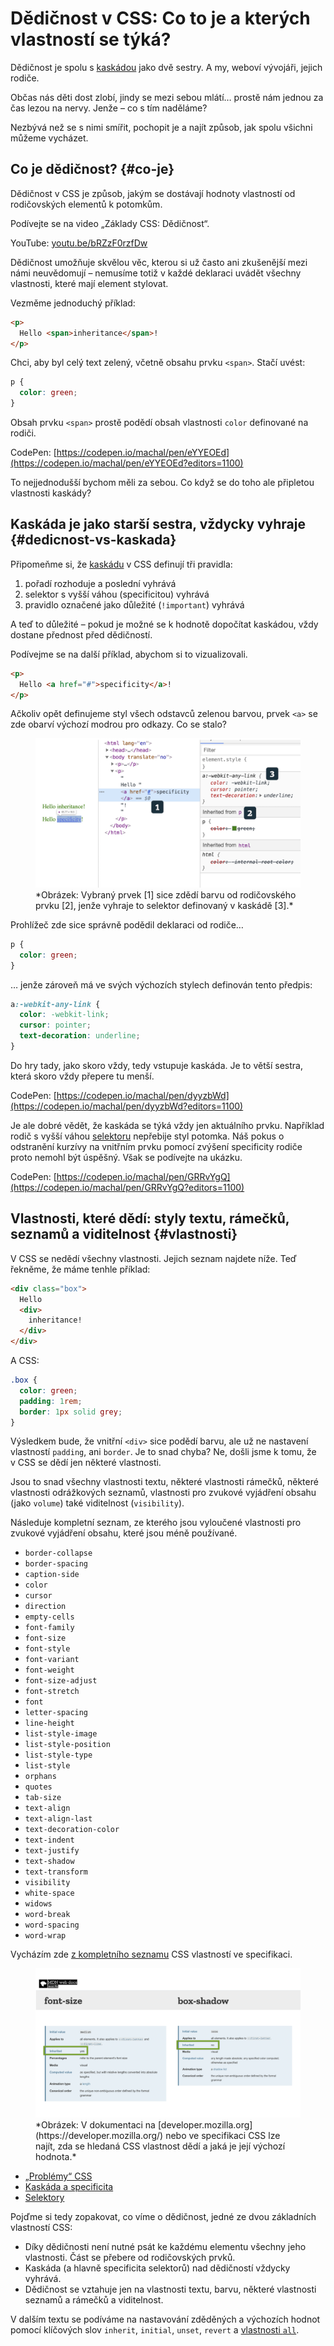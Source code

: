 # Dědičnost v CSS: Co to je a kterých vlastností se týká?

Dědičnost je spolu s [kaskádou](css-kaskada.md) jako dvě sestry. A my, weboví vývojáři, jejich rodiče.

Občas nás děti dost zlobí, jindy se mezi sebou mlátí… prostě nám jednou za čas lezou na nervy. Jenže – co s tím naděláme?

Nezbývá než se s nimi smířit, pochopit je a najít způsob, jak spolu všichni můžeme vycházet.

## Co je dědičnost? {#co-je}

Dědičnost v CSS je způsob, jakým se dostávají hodnoty vlastností od rodičovských elementů k potomkům.

Podívejte se na video „Základy CSS: Dědičnost“.

YouTube: [youtu.be/bRZzF0rzfDw](https://www.youtube.com/watch?v=bRZzF0rzfDw)

Dědičnost umožňuje skvělou věc, kterou si už často ani zkušenější mezi námi neuvědomují – nemusíme totiž v každé deklaraci uvádět všechny vlastnosti, které mají element stylovat.

Vezměme jednoduchý příklad:

```html
<p>
  Hello <span>inheritance</span>!
</p>
```

Chci, aby byl celý text zelený, včetně obsahu prvku `<span>`. Stačí uvést:

```css
p {
  color: green;
}
```

Obsah prvku `<span>` prostě podědí obsah vlastnosti `color` definované na rodiči.

CodePen: [https://codepen.io/machal/pen/eYYEOEd](https://codepen.io/machal/pen/eYYEOEd?editors=1100)

To nejjednodušší bychom měli za sebou. Co když se do toho ale připletou vlastnosti kaskády?

## Kaskáda je jako starší sestra, vždycky vyhraje {#dedicnost-vs-kaskada}

Připomeňme si, že [kaskádu](css-kaskada.md) v CSS definují tři pravidla:

1. pořadí rozhoduje a poslední vyhrává
2. selektor s vyšší váhou (specificitou) vyhrává
3. pravidlo označené jako důležité (`!important`) vyhrává

A teď to důležité – pokud je možné se k hodnotě dopočítat kaskádou, vždy dostane přednost před dědičností.

<!-- AdSnippet -->

Podívejme se na další příklad, abychom si to vizualizovali.

```html
<p>
  Hello <a href="#">specificity</a>!
</p>
```

Ačkoliv opět definujeme styl všech odstavců zelenou barvou, prvek `<a>` se zde obarví výchozí modrou pro odkazy. Co se stalo?

<figure>
<img src="../dist/images/original/css-dedicnost-specificita.png" alt="">
<figcaption markdown="1">
*Obrázek: Vybraný prvek [1] sice zdědí barvu od rodičovského prvku [2], jenže vyhraje to selektor definovaný v kaskádě [3].*
</figcaption>
</figure>

Prohlížeč zde sice správně podědil deklaraci od rodiče…

```css
p {
  color: green;
}
```

… jenže zároveň má ve svých výchozích stylech definován tento předpis:

```css
a:-webkit-any-link {
  color: -webkit-link;
  cursor: pointer;
  text-decoration: underline;
}
```

Do hry tady, jako skoro vždy, tedy vstupuje kaskáda. Je to větší sestra, která skoro vždy přepere tu menší.

CodePen: [https://codepen.io/machal/pen/dyyzbWd](https://codepen.io/machal/pen/dyyzbWd?editors=1100)

Je ale dobré vědět, že kaskáda se týká vždy jen aktuálního prvku. Například rodič s vyšší váhou [selektoru](css-selektory.md) nepřebije styl potomka. Náš pokus o odstranění kurzívy na vnitřním prvku pomocí zvýšení specificity rodiče proto nemohl být úspěšný. Však se podívejte na ukázku.

CodePen: [https://codepen.io/machal/pen/GRRvYgQ](https://codepen.io/machal/pen/GRRvYgQ?editors=1100)

## Vlastnosti, které dědí: styly textu, rámečků, seznamů a viditelnost {#vlastnosti}

V CSS se nedědí všechny vlastnosti. Jejich seznam najdete níže. Teď řekněme, že máme tenhle příklad:

```html
<div class="box">
  Hello
  <div>
    inheritance!
  </div>
</div>
```

A CSS:

```css
.box {
  color: green;
  padding: 1rem;
  border: 1px solid grey;
}
```

Výsledkem bude, že vnitřní `<div>` sice podědí barvu, ale už ne nastavení vlastností `padding`, ani `border`. Je to snad chyba? Ne, došli jsme k tomu, že v CSS se dědí jen některé vlastnosti.

Jsou to snad všechny vlastnosti textu, některé vlastnosti rámečků, některé vlastnosti odrážkových seznamů, vlastnosti pro zvukové vyjádření obsahu (jako `volume`) také viditelnost (`visibility`).

<!-- AdSnippet -->

Následuje kompletní seznam, ze kterého jsou vyloučené vlastnosti pro zvukové vyjádření obsahu, které jsou méně používané.

* `border-collapse`
* `border-spacing`
* `caption-side`
* `color`
* `cursor`
* `direction`
* `empty-cells`
* `font-family`
* `font-size`
* `font-style`
* `font-variant`
* `font-weight`
* `font-size-adjust`
* `font-stretch`
* `font`
* `letter-spacing`
* `line-height`
* `list-style-image`
* `list-style-position`
* `list-style-type`
* `list-style`
* `orphans`
* `quotes`
* `tab-size`
* `text-align`
* `text-align-last`
* `text-decoration-color`
* `text-indent`
* `text-justify`
* `text-shadow`
* `text-transform`
* `visibility`
* `white-space`
* `widows`
* `word-break`
* `word-spacing`
* `word-wrap`

Vycházím zde [z kompletního seznamu](https://www.w3.org/TR/CSS21/propidx.html) CSS vlastností ve specifikaci.

<figure>
<img src="../dist/images/original/css-dedicnost-mdn.png" alt="">
<figcaption markdown="1">
*Obrázek: V dokumentaci na [developer.mozilla.org](https://developer.mozilla.org/) nebo ve specifikaci CSS lze najít, zda se hledaná CSS vlastnost dědí a jaká je její výchozí hodnota.*
</figcaption>
</figure>

<div class="related" markdown="1">

- [„Problémy“ CSS](css-jazyk-problemy.md)
- [Kaskáda a specificita](css-kaskada.md)
- [Selektory](css-selektory.md)

</div>

Pojďme si tedy zopakovat, co víme o dědičnost, jedné ze dvou základních vlastností CSS:

* Díky dědičnosti není nutné psát ke každému elementu všechny jeho vlastnosti. Část se přebere od rodičovských prvků.
* Kaskáda (a hlavně specificita selektorů) nad dědičností vždycky vyhrává.
* Dědičnost se vztahuje jen na vlastnosti textu, barvu, některé vlastnosti seznamů a rámečků a viditelnost.

V dalším textu se podíváme na nastavování zděděných a výchozích hodnot pomocí klíčových slov `inherit`, `initial`, `unset`, `revert` a [vlastnosti `all`](css-all-inherit-initial-unset-revert.md).

<!-- AdSnippet -->
